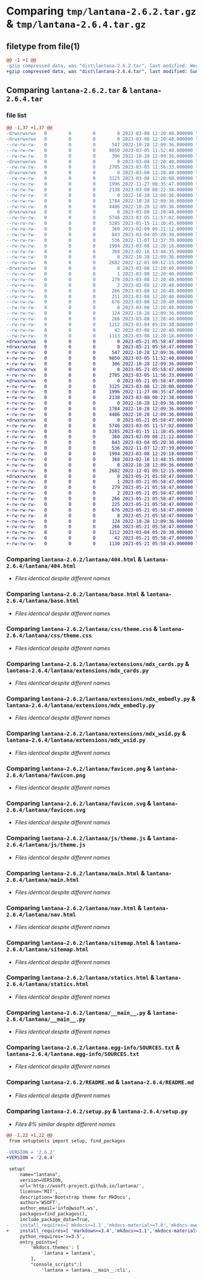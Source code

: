 # Comparing `tmp/lantana-2.6.2.tar.gz` & `tmp/lantana-2.6.4.tar.gz`

## filetype from file(1)

```diff
@@ -1 +1 @@
-gzip compressed data, was "dist\lantana-2.6.2.tar", last modified: Wed Mar  8 12:20:40 2023, max compression
+gzip compressed data, was "dist\lantana-2.6.4.tar", last modified: Sun May 21 05:58:47 2023, max compression
```

## Comparing `lantana-2.6.2.tar` & `lantana-2.6.4.tar`

### file list

```diff
@@ -1,37 +1,37 @@
-drwxrwxrwx   0        0        0        0 2023-03-08 12:20:40.000000 lantana-2.6.2/
-drwxrwxrwx   0        0        0        0 2023-03-08 12:20:40.000000 lantana-2.6.2/lantana/
--rw-rw-rw-   0        0        0      547 2022-10-28 12:09:36.000000 lantana-2.6.2/lantana/404.html
--rw-rw-rw-   0        0        0     9850 2023-03-05 11:52:40.000000 lantana-2.6.2/lantana/base.html
--rw-rw-rw-   0        0        0      306 2022-10-28 12:09:36.000000 lantana-2.6.2/lantana/breadcrumb.html
-drwxrwxrwx   0        0        0        0 2023-03-08 12:20:40.000000 lantana-2.6.2/lantana/css/
--rw-rw-rw-   0        0        0     2705 2023-03-05 11:56:33.000000 lantana-2.6.2/lantana/css/theme.css
-drwxrwxrwx   0        0        0        0 2023-03-08 12:20:40.000000 lantana-2.6.2/lantana/extensions/
--rw-rw-rw-   0        0        0     3125 2023-03-08 12:20:00.000000 lantana-2.6.2/lantana/extensions/mdx_cards.py
--rw-rw-rw-   0        0        0     1996 2022-11-27 08:35:47.000000 lantana-2.6.2/lantana/extensions/mdx_embedly.py
--rw-rw-rw-   0        0        0     2138 2023-03-08 08:22:38.000000 lantana-2.6.2/lantana/extensions/mdx_wsid.py
--rw-rw-rw-   0        0        0        0 2022-10-28 12:09:36.000000 lantana-2.6.2/lantana/extensions/__init__.py
--rw-rw-rw-   0        0        0     1784 2022-10-28 12:09:36.000000 lantana-2.6.2/lantana/favicon.png
--rw-rw-rw-   0        0        0     4486 2022-10-28 12:09:36.000000 lantana-2.6.2/lantana/favicon.svg
-drwxrwxrwx   0        0        0        0 2023-03-08 12:20:40.000000 lantana-2.6.2/lantana/js/
--rw-rw-rw-   0        0        0     5746 2023-03-05 11:57:02.000000 lantana-2.6.2/lantana/js/theme.js
--rw-rw-rw-   0        0        0     5285 2023-01-15 11:10:45.000000 lantana-2.6.2/lantana/main.html
--rw-rw-rw-   0        0        0      360 2023-02-09 08:21:12.000000 lantana-2.6.2/lantana/mkdocs_theme.yml
--rw-rw-rw-   0        0        0      843 2023-03-04 05:20:30.000000 lantana-2.6.2/lantana/nav.html
--rw-rw-rw-   0        0        0      536 2022-11-07 12:37:39.000000 lantana-2.6.2/lantana/sitemap.html
--rw-rw-rw-   0        0        0     1994 2023-03-08 12:20:18.000000 lantana-2.6.2/lantana/statics.html
--rw-rw-rw-   0        0        0      368 2023-02-16 13:48:35.000000 lantana-2.6.2/lantana/toc.html
--rw-rw-rw-   0        0        0        0 2022-10-28 12:09:36.000000 lantana-2.6.2/lantana/__init__.py
--rw-rw-rw-   0        0        0     2682 2022-12-01 09:12:15.000000 lantana-2.6.2/lantana/__main__.py
-drwxrwxrwx   0        0        0        0 2023-03-08 12:20:40.000000 lantana-2.6.2/lantana.egg-info/
--rw-rw-rw-   0        0        0        1 2023-03-08 12:20:40.000000 lantana-2.6.2/lantana.egg-info/dependency_links.txt
--rw-rw-rw-   0        0        0      279 2023-03-08 12:20:40.000000 lantana-2.6.2/lantana.egg-info/entry_points.txt
--rw-rw-rw-   0        0        0        2 2023-03-08 12:20:40.000000 lantana-2.6.2/lantana.egg-info/not-zip-safe
--rw-rw-rw-   0        0        0      266 2023-03-08 12:20:40.000000 lantana-2.6.2/lantana.egg-info/PKG-INFO
--rw-rw-rw-   0        0        0      211 2023-03-08 12:20:40.000000 lantana-2.6.2/lantana.egg-info/requires.txt
--rw-rw-rw-   0        0        0      676 2023-03-08 12:20:40.000000 lantana-2.6.2/lantana.egg-info/SOURCES.txt
--rw-rw-rw-   0        0        0        8 2023-03-08 12:20:40.000000 lantana-2.6.2/lantana.egg-info/top_level.txt
--rw-rw-rw-   0        0        0      124 2022-10-28 12:09:36.000000 lantana-2.6.2/MANIFEST.in
--rw-rw-rw-   0        0        0      266 2023-03-08 12:20:40.000000 lantana-2.6.2/PKG-INFO
--rw-rw-rw-   0        0        0     1212 2023-03-04 05:20:30.000000 lantana-2.6.2/README.md
--rw-rw-rw-   0        0        0       42 2023-03-08 12:20:40.000000 lantana-2.6.2/setup.cfg
--rw-rw-rw-   0        0        0     1113 2023-03-08 12:20:18.000000 lantana-2.6.2/setup.py
+drwxrwxrwx   0        0        0        0 2023-05-21 05:58:47.000000 lantana-2.6.4/
+drwxrwxrwx   0        0        0        0 2023-05-21 05:58:47.000000 lantana-2.6.4/lantana/
+-rw-rw-rw-   0        0        0      547 2022-10-28 12:09:36.000000 lantana-2.6.4/lantana/404.html
+-rw-rw-rw-   0        0        0     9850 2023-03-05 11:52:40.000000 lantana-2.6.4/lantana/base.html
+-rw-rw-rw-   0        0        0      306 2022-10-28 12:09:36.000000 lantana-2.6.4/lantana/breadcrumb.html
+drwxrwxrwx   0        0        0        0 2023-05-21 05:58:47.000000 lantana-2.6.4/lantana/css/
+-rw-rw-rw-   0        0        0     2705 2023-03-05 11:56:33.000000 lantana-2.6.4/lantana/css/theme.css
+drwxrwxrwx   0        0        0        0 2023-05-21 05:58:47.000000 lantana-2.6.4/lantana/extensions/
+-rw-rw-rw-   0        0        0     3125 2023-03-08 12:20:00.000000 lantana-2.6.4/lantana/extensions/mdx_cards.py
+-rw-rw-rw-   0        0        0     1996 2022-11-27 08:35:47.000000 lantana-2.6.4/lantana/extensions/mdx_embedly.py
+-rw-rw-rw-   0        0        0     2138 2023-03-08 08:22:38.000000 lantana-2.6.4/lantana/extensions/mdx_wsid.py
+-rw-rw-rw-   0        0        0        0 2022-10-28 12:09:36.000000 lantana-2.6.4/lantana/extensions/__init__.py
+-rw-rw-rw-   0        0        0     1784 2022-10-28 12:09:36.000000 lantana-2.6.4/lantana/favicon.png
+-rw-rw-rw-   0        0        0     4486 2022-10-28 12:09:36.000000 lantana-2.6.4/lantana/favicon.svg
+drwxrwxrwx   0        0        0        0 2023-05-21 05:58:47.000000 lantana-2.6.4/lantana/js/
+-rw-rw-rw-   0        0        0     5746 2023-03-05 11:57:02.000000 lantana-2.6.4/lantana/js/theme.js
+-rw-rw-rw-   0        0        0     5285 2023-01-15 11:10:45.000000 lantana-2.6.4/lantana/main.html
+-rw-rw-rw-   0        0        0      360 2023-02-09 08:21:12.000000 lantana-2.6.4/lantana/mkdocs_theme.yml
+-rw-rw-rw-   0        0        0      843 2023-03-04 05:20:30.000000 lantana-2.6.4/lantana/nav.html
+-rw-rw-rw-   0        0        0      536 2022-11-07 12:37:39.000000 lantana-2.6.4/lantana/sitemap.html
+-rw-rw-rw-   0        0        0     1994 2023-03-08 12:20:18.000000 lantana-2.6.4/lantana/statics.html
+-rw-rw-rw-   0        0        0      368 2023-02-16 13:48:35.000000 lantana-2.6.4/lantana/toc.html
+-rw-rw-rw-   0        0        0        0 2022-10-28 12:09:36.000000 lantana-2.6.4/lantana/__init__.py
+-rw-rw-rw-   0        0        0     2682 2022-12-01 09:12:15.000000 lantana-2.6.4/lantana/__main__.py
+drwxrwxrwx   0        0        0        0 2023-05-21 05:58:47.000000 lantana-2.6.4/lantana.egg-info/
+-rw-rw-rw-   0        0        0        1 2023-05-21 05:58:47.000000 lantana-2.6.4/lantana.egg-info/dependency_links.txt
+-rw-rw-rw-   0        0        0      279 2023-05-21 05:58:47.000000 lantana-2.6.4/lantana.egg-info/entry_points.txt
+-rw-rw-rw-   0        0        0        2 2023-05-21 05:58:47.000000 lantana-2.6.4/lantana.egg-info/not-zip-safe
+-rw-rw-rw-   0        0        0      266 2023-05-21 05:58:47.000000 lantana-2.6.4/lantana.egg-info/PKG-INFO
+-rw-rw-rw-   0        0        0      225 2023-05-21 05:58:47.000000 lantana-2.6.4/lantana.egg-info/requires.txt
+-rw-rw-rw-   0        0        0      676 2023-05-21 05:58:47.000000 lantana-2.6.4/lantana.egg-info/SOURCES.txt
+-rw-rw-rw-   0        0        0        8 2023-05-21 05:58:47.000000 lantana-2.6.4/lantana.egg-info/top_level.txt
+-rw-rw-rw-   0        0        0      124 2022-10-28 12:09:36.000000 lantana-2.6.4/MANIFEST.in
+-rw-rw-rw-   0        0        0      266 2023-05-21 05:58:47.000000 lantana-2.6.4/PKG-INFO
+-rw-rw-rw-   0        0        0     1212 2023-03-04 05:20:30.000000 lantana-2.6.4/README.md
+-rw-rw-rw-   0        0        0       42 2023-05-21 05:58:47.000000 lantana-2.6.4/setup.cfg
+-rw-rw-rw-   0        0        0     1130 2023-05-21 05:58:43.000000 lantana-2.6.4/setup.py
```

### Comparing `lantana-2.6.2/lantana/404.html` & `lantana-2.6.4/lantana/404.html`

 * *Files identical despite different names*

### Comparing `lantana-2.6.2/lantana/base.html` & `lantana-2.6.4/lantana/base.html`

 * *Files identical despite different names*

### Comparing `lantana-2.6.2/lantana/css/theme.css` & `lantana-2.6.4/lantana/css/theme.css`

 * *Files identical despite different names*

### Comparing `lantana-2.6.2/lantana/extensions/mdx_cards.py` & `lantana-2.6.4/lantana/extensions/mdx_cards.py`

 * *Files identical despite different names*

### Comparing `lantana-2.6.2/lantana/extensions/mdx_embedly.py` & `lantana-2.6.4/lantana/extensions/mdx_embedly.py`

 * *Files identical despite different names*

### Comparing `lantana-2.6.2/lantana/extensions/mdx_wsid.py` & `lantana-2.6.4/lantana/extensions/mdx_wsid.py`

 * *Files identical despite different names*

### Comparing `lantana-2.6.2/lantana/favicon.png` & `lantana-2.6.4/lantana/favicon.png`

 * *Files identical despite different names*

### Comparing `lantana-2.6.2/lantana/favicon.svg` & `lantana-2.6.4/lantana/favicon.svg`

 * *Files identical despite different names*

### Comparing `lantana-2.6.2/lantana/js/theme.js` & `lantana-2.6.4/lantana/js/theme.js`

 * *Files identical despite different names*

### Comparing `lantana-2.6.2/lantana/main.html` & `lantana-2.6.4/lantana/main.html`

 * *Files identical despite different names*

### Comparing `lantana-2.6.2/lantana/nav.html` & `lantana-2.6.4/lantana/nav.html`

 * *Files identical despite different names*

### Comparing `lantana-2.6.2/lantana/sitemap.html` & `lantana-2.6.4/lantana/sitemap.html`

 * *Files identical despite different names*

### Comparing `lantana-2.6.2/lantana/statics.html` & `lantana-2.6.4/lantana/statics.html`

 * *Files identical despite different names*

### Comparing `lantana-2.6.2/lantana/__main__.py` & `lantana-2.6.4/lantana/__main__.py`

 * *Files identical despite different names*

### Comparing `lantana-2.6.2/lantana.egg-info/SOURCES.txt` & `lantana-2.6.4/lantana.egg-info/SOURCES.txt`

 * *Files identical despite different names*

### Comparing `lantana-2.6.2/README.md` & `lantana-2.6.4/README.md`

 * *Files identical despite different names*

### Comparing `lantana-2.6.2/setup.py` & `lantana-2.6.4/setup.py`

 * *Files 8% similar despite different names*

```diff
@@ -1,22 +1,22 @@
 from setuptools import setup, find_packages
 
-VERSION = '2.6.2'
+VERSION = '2.6.4'
 
 setup(
     name="lantana",
     version=VERSION,
     url='http://wsoft-project.github.io/lantana/',
     license='MIT',
     description='Bootstrap theme for MkDocs',
     author='WSOFT',
     author_email='info@wsoft.ws',
     packages=find_packages(),
     include_package_data=True,
-    install_requires=['mkdocs>=1.1','mkdocs-material>=7.0','mkdocs-awesome-pages-plugin>=2.3','mkdocs-macros-plugin>=0.6.3','mkdocs-git-authors-plugin>=0.6.2','mkdocs-mermaid2-plugin>=0.5.0','mkdocs-git-revision-date-plugin>=0.3.1','natsort>=8.3.1'],
+    install_requires=[ 'markdown>=3.4','mkdocs>=1.1','mkdocs-material>=7.0','mkdocs-awesome-pages-plugin>=2.3','mkdocs-macros-plugin>=0.6.3','mkdocs-git-authors-plugin>=0.6.2','mkdocs-mermaid2-plugin>=0.5.0','mkdocs-git-revision-date-plugin>=0.3.1','natsort>=8.3.1'],
     python_requires='>=3.5',
     entry_points={
         'mkdocs.themes': [
             'lantana = lantana',
         ],
         "console_scripts":[
             'lantana = lantana.__main__:cli',
```

